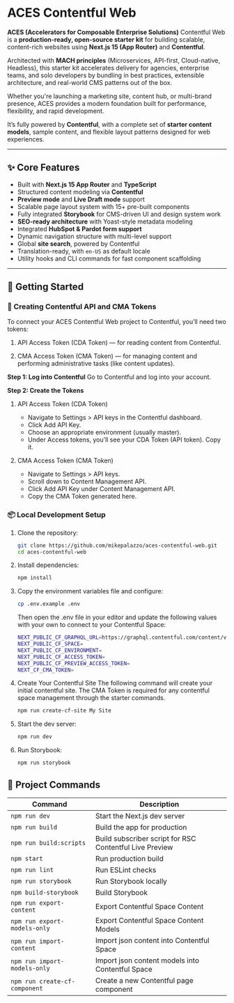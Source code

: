 # ACES Contentful Web

**ACES (Accelerators for Composable Enterprise Solutions)** Contentful Web is a **production-ready, open-source starter kit** for building scalable, content-rich websites using **Next.js 15 (App Router)** and **Contentful**.

Architected with **MACH principles** (Microservices, API-first, Cloud-native, Headless), this starter kit accelerates delivery for agencies, enterprise teams, and solo developers by bundling in best practices, extensible architecture, and real-world CMS patterns out of the box.

Whether you're launching a marketing site, content hub, or multi-brand presence, ACES provides a modern foundation built for performance, flexibility, and rapid development.

It’s fully powered by **Contentful**, with a complete set of **starter content models**, sample content, and flexible layout patterns designed for web experiences.

---

## ✨ Core Features

- Built with **Next.js 15 App Router** and **TypeScript**
- Structured content modeling via **Contentful**
- **Preview mode** and **Live Draft mode** support
- Scalable page layout system with 15+ pre-built components
- Fully integrated **Storybook** for CMS-driven UI and design system work
- **SEO-ready architecture** with Yoast-style metadata modeling
- Integrated **HubSpot & Pardot form support**
- Dynamic navigation structure with multi-level support
- Global **site search**, powered by Contentful
- Translation-ready, with `en-US` as default locale
- Utility hooks and CLI commands for fast component scaffolding

---

## 🚀 Getting Started

### 📄 Creating Contentful API and CMA Tokens
To connect your ACES Contentful Web project to Contentful, you’ll need two tokens:

1. API Access Token (CDA Token) — for reading content from Contentful.

2. CMA Access Token (CMA Token) — for managing content and performing administrative tasks (like content updates).

**Step 1: Log into Contentful**
Go to Contentful and log into your account.

**Step 2: Create the Tokens**
1. API Access Token (CDA Token)
    - Navigate to Settings > API keys in the Contentful dashboard.
    - Click Add API Key.
    - Choose an appropriate environment (usually master).
    - Under Access tokens, you’ll see your CDA Token (API token). Copy it.

2. CMA Access Token (CMA Token)
    - Navigate to Settings > API keys.
    - Scroll down to Content Management API.
    - Click Add API Key under Content Management API.
    - Copy the CMA Token generated here.

### 📦 Local Development Setup

1. Clone the repository:
   ```bash
   git clone https://github.com/mikepalazzo/aces-contentful-web.git
   cd aces-contentful-web
   ```
2. Install dependencies:
   ```bash
   npm install
   ```
3. Copy the environment variables file and configure:
    ```bash
    cp .env.example .env
    ```
    Then open the .env file in your editor and update the following values with your own to connect to your Contentful Space:
    ```bash
    NEXT_PUBLIC_CF_GRAPHQL_URL=https://graphql.contentful.com/content/v1/spaces
    NEXT_PUBLIC_CF_SPACE=
    NEXT_PUBLIC_CF_ENVIRONMENT=
    NEXT_PUBLIC_CF_ACCESS_TOKEN=
    NEXT_PUBLIC_CF_PREVIEW_ACCESS_TOKEN=
    NEXT_CF_CMA_TOKEN=
4. Create Your Contentful Site
    The following command will create your initial contentful site.
    The CMA Token is required for any contentful space management through the starter commands.
     ```bash
    npm run create-cf-site My Site
    ```
5. Start the dev server:
     ```bash
    npm run dev
    ```
6. Run Storybook:
     ```bash
    npm run storybook
    ```

## 🧪 Project Commands
| Command                        | Description                                               |
|---------------------------------|----------------------------------------------------------|
| `npm run dev`                   | Start the Next.js dev server                             |
| `npm run build`                 | Build the app for production                             |
| `npm run build:scripts`         | Build subscriber script for RSC Contentful Live Preview  |
| `npm start`                     | Run production build                                     |
| `npm run lint`                  | Run ESLint checks                                        |
| `npm run storybook`             | Run Storybook locally                                    |
| `npm build-storybook`           | Build Storybook                                          |
| `npm run export-content`        | Export Contentful Space Content                          |
| `npm run export-models-only`    | Export Contentful Space Content Models                   |
| `npm run import-content`        | Import json content into Contentful Space                |
| `npm run import-models-only`    | Import json content models into Contentful Space         |
| `npm run create-cf-component`   | Create a new Contentful page component                   |
